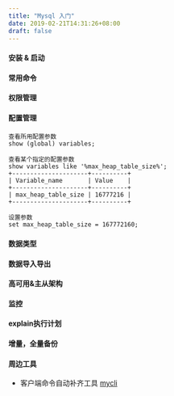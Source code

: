 ```yaml
---
title: "Mysql 入门"
date: 2019-02-21T14:31:26+08:00
draft: false
---
```


#### 安装 & 启动

#### 常用命令

#### 权限管理 

#### 配置管理

```
查看所用配置参数
show (global) variables;

查看某个指定的配置参数
show variables like '%max_heap_table_size%';  
+---------------------+----------+   
| Variable_name       | Value    |
+---------------------+----------+
| max_heap_table_size | 16777216 |
+---------------------+----------+

设置参数
set max_heap_table_size = 167772160;                                                                                                                             
```
#### 数据类型 

#### 数据导入导出 

#### 高可用&主从架构

#### 监控 

#### explain执行计划  

#### 增量，全量备份

#### 周边工具 

- 客户端命令自动补齐工具 [mycli](https://github.com/dbcli/mycli)
 

